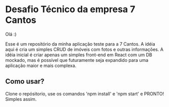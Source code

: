 # Desafio Técnico da empresa 7 Cantos

Olá :)

Esse é um repositório da minha aplicação teste para a 7 Cantos. A idéia aqui é cria um simples CRUD de imóveis com fotos e outras informações. A idéia inicial é criar apenas um simples front-end em React com um DB mockado, mas é possível que futuramente seja expandido para uma aplicação maior e mais complexa.

## Como usar?

Clone o repósitorio, use os comandos 'npm install' e 'npm start' e PRONTO! Simples assim.
